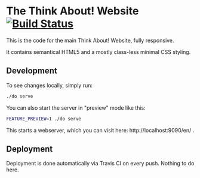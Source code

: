 # The Think About! Website [![Build Status](https://gitlab.com/holderbaum-io/think-about-website/badges/master/pipeline.svg)](https://gitlab.com/holderbaum-io/think-about-website/pipelines)

This is the code for the main Think About! Website, fully responsive.

It contains semantical HTML5 and a mostly class-less minimal CSS styling.

## Development

To see changes locally, simply run:

```sh
./do serve
```

You can also start the server in "preview" mode like this:

```sh
FEATURE_PREVIEW=1 ./do serve
```


This starts a webserver, which you can visit here: http://localhost:9090/en/ .

## Deployment

Deployment is done automatically via Travis CI on every push. Nothing to do here.
